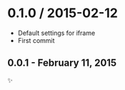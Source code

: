 
0.1.0 / 2015-02-12
==================

  * Default settings for iframe
  * First commit

0.0.1 - February 11, 2015
-----
:sparkles:
